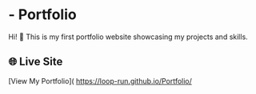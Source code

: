 #  - Portfolio

Hi! 👋 
This is my first portfolio website showcasing my projects and skills.

## 🌐 Live Site
[View My Portfolio]( https://loop-run.github.io/Portfolio/

